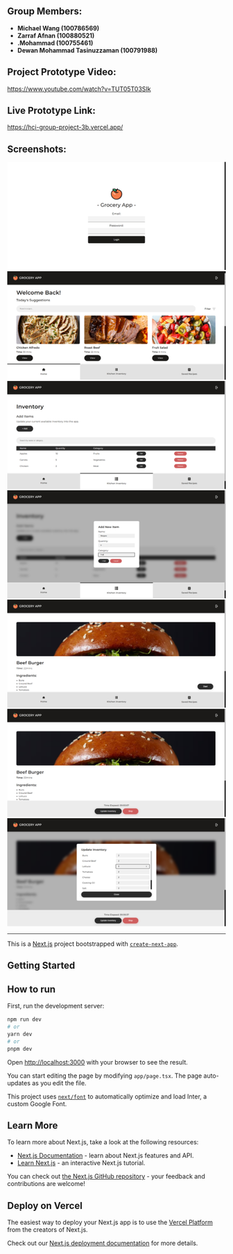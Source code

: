 ## Group Members:
- **Michael Wang (100786569)**
- **Zarraf Afnan (100880521)**
- **.Mohammad (100755461)**
- **Dewan Mohammad Tasinuzzaman (100791988)**

## Project Prototype Video: 
https://www.youtube.com/watch?v=TUT05T03SIk

## Live Prototype Link: 
https://hci-group-project-3b.vercel.app/

## Screenshots:
<img src="https://raw.githubusercontent.com/Dewan-Mohammad-Tasinuzzaman/hci-group-project-3b/refs/heads/master/APP%20SCREENSHOTS/login_page.PNG">
<img src="https://raw.githubusercontent.com/Dewan-Mohammad-Tasinuzzaman/hci-group-project-3b/refs/heads/master/APP%20SCREENSHOTS/home_page.PNG">
<img src="https://raw.githubusercontent.com/Dewan-Mohammad-Tasinuzzaman/hci-group-project-3b/refs/heads/master/APP%20SCREENSHOTS/inventory_page.PNG">
<img src="https://raw.githubusercontent.com/Dewan-Mohammad-Tasinuzzaman/hci-group-project-3b/refs/heads/master/APP%20SCREENSHOTS/inventory_page-add_item.PNG">
<img src="https://raw.githubusercontent.com/Dewan-Mohammad-Tasinuzzaman/hci-group-project-3b/refs/heads/master/APP%20SCREENSHOTS/recipe_instructions_page.PNG">
<img src="https://raw.githubusercontent.com/Dewan-Mohammad-Tasinuzzaman/hci-group-project-3b/refs/heads/master/APP%20SCREENSHOTS/recipe_instructions_page-started.PNG">
<img src="https://raw.githubusercontent.com/Dewan-Mohammad-Tasinuzzaman/hci-group-project-3b/refs/heads/master/APP%20SCREENSHOTS/recipe_instructions_page-inventory.PNG">

__________________________________________________________

This is a [Next.js](https://nextjs.org/) project bootstrapped with [`create-next-app`](https://github.com/vercel/next.js/tree/canary/packages/create-next-app).

## Getting Started

## How to run

First, run the development server:

```bash
npm run dev
# or
yarn dev
# or
pnpm dev
```

Open [http://localhost:3000](http://localhost:3000) with your browser to see the result.

You can start editing the page by modifying `app/page.tsx`. The page auto-updates as you edit the file.

This project uses [`next/font`](https://nextjs.org/docs/basic-features/font-optimization) to automatically optimize and load Inter, a custom Google Font.

## Learn More

To learn more about Next.js, take a look at the following resources:

- [Next.js Documentation](https://nextjs.org/docs) - learn about Next.js features and API.
- [Learn Next.js](https://nextjs.org/learn) - an interactive Next.js tutorial.

You can check out [the Next.js GitHub repository](https://github.com/vercel/next.js/) - your feedback and contributions are welcome!

## Deploy on Vercel

The easiest way to deploy your Next.js app is to use the [Vercel Platform](https://vercel.com/new?utm_medium=default-template&filter=next.js&utm_source=create-next-app&utm_campaign=create-next-app-readme) from the creators of Next.js.

Check out our [Next.js deployment documentation](https://nextjs.org/docs/deployment) for more details.

